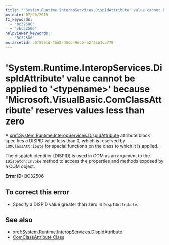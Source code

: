 ```yaml
---
title: "'System.Runtime.InteropServices.DispIdAttribute' value cannot be applied to '<typename>' because 'Microsoft.VisualBasic.ComClassAttribute' reserves values less than zero"
ms.date: 07/20/2015
f1_keywords: 
  - "bc32506"
  - "vbc32506"
helpviewer_keywords: 
  - "BC32506"
ms.assetid: c6f52e1d-45d8-45cb-9ecb-a2f23b3ca779
---
```

# 'System.Runtime.InteropServices.DispIdAttribute' value cannot be applied to '\<typename>' because 'Microsoft.VisualBasic.ComClassAttribute' reserves values less than zero

A <xref:System.Runtime.InteropServices.DispIdAttribute> attribute block specifies a DISPID value less than 0, which is reserved by `COMClassAttribute` for special functions on the class to which it is applied.  
  
 The dispatch identifier (DISPID) is used in COM as an argument to the `IDispatch:Invoke` method to access the properties and methods exposed by a COM object.  
  
 **Error ID:** BC32506  
  
## To correct this error  
  
- Specify a DISPID value greater than zero in `DispIdAttribute`.  
  
## See also

- <xref:System.Runtime.InteropServices.DispIdAttribute>
- [ComClassAttribute Class](xref:Microsoft.VisualBasic.ComClassAttribute)
